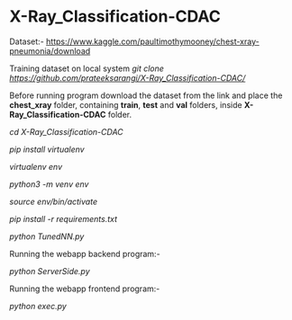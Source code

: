 # X-Ray_Classification-CDAC

Dataset:- https://www.kaggle.com/paultimothymooney/chest-xray-pneumonia/download

Training dataset on local system
*git clone https://github.com/prateeksarangi/X-Ray_Classification-CDAC/*

Before running program download the dataset from the link and place the **chest_xray** folder, containing **train**, **test** and **val** folders, inside **X-Ray_Classification-CDAC** folder.


*cd X-Ray_Classification-CDAC*

*pip install virtualenv*

*virtualenv env*

*python3 -m venv env*

*source env/bin/activate*

*pip install -r requirements.txt*

*python TunedNN.py*


Running the webapp backend program:-

*python ServerSide.py*


Running the webapp frontend program:-

*python exec.py*
